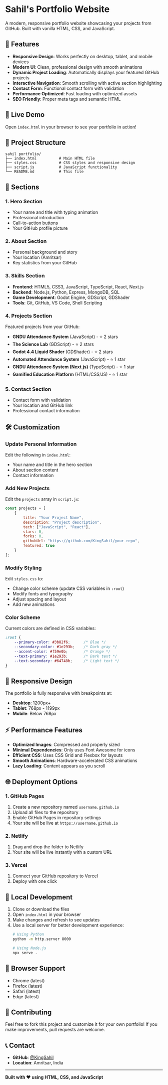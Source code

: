 # Sahil's Portfolio Website

A modern, responsive portfolio website showcasing your projects from GitHub. Built with vanilla HTML, CSS, and JavaScript.

## 🌟 Features

- **Responsive Design**: Works perfectly on desktop, tablet, and mobile devices
- **Modern UI**: Clean, professional design with smooth animations
- **Dynamic Project Loading**: Automatically displays your featured GitHub projects
- **Interactive Navigation**: Smooth scrolling with active section highlighting
- **Contact Form**: Functional contact form with validation
- **Performance Optimized**: Fast loading with optimized assets
- **SEO Friendly**: Proper meta tags and semantic HTML

## 🚀 Live Demo

Open `index.html` in your browser to see your portfolio in action!

## 📁 Project Structure

```
sahil portfolio/
├── index.html          # Main HTML file
├── styles.css          # CSS styles and responsive design
├── script.js           # JavaScript functionality
└── README.md           # This file
```

## 🎨 Sections

### 1. Hero Section
- Your name and title with typing animation
- Professional introduction
- Call-to-action buttons
- Your GitHub profile picture

### 2. About Section
- Personal background and story
- Your location (Amritsar)
- Key statistics from your GitHub

### 3. Skills Section
- **Frontend**: HTML5, CSS3, JavaScript, TypeScript, React, Next.js
- **Backend**: Node.js, Python, Express, MongoDB, SQL
- **Game Development**: Godot Engine, GDScript, GDShader
- **Tools**: Git, GitHub, VS Code, Shell Scripting

### 4. Projects Section
Featured projects from your GitHub:
- **GNDU Attendance System** (JavaScript) - ⭐ 2 stars
- **The Science Lab** (GDScript) - ⭐ 2 stars
- **Godot 4.4 Liquid Shader** (GDShader) - ⭐ 2 stars
- **Automated Attendance System** (JavaScript) - ⭐ 1 star
- **GNDU Attendance System (Next.js)** (TypeScript) - ⭐ 1 star
- **Gamified Education Platform** (HTML/CSS/JS) - ⭐ 1 star

### 5. Contact Section
- Contact form with validation
- Your location and GitHub link
- Professional contact information

## 🛠️ Customization

### Update Personal Information
Edit the following in `index.html`:
- Your name and title in the hero section
- About section content
- Contact information

### Add New Projects
Edit the `projects` array in `script.js`:
```javascript
const projects = [
    {
        title: "Your Project Name",
        description: "Project description",
        tech: ["JavaScript", "React"],
        stars: 0,
        forks: 0,
        githubUrl: "https://github.com/KingSahil/your-repo",
        featured: true
    }
];
```

### Modify Styling
Edit `styles.css` to:
- Change color scheme (update CSS variables in `:root`)
- Modify fonts and typography
- Adjust spacing and layout
- Add new animations

### Color Scheme
Current colors are defined in CSS variables:
```css
:root {
    --primary-color: #3b82f6;      /* Blue */
    --secondary-color: #1e293b;    /* Dark gray */
    --accent-color: #f59e0b;       /* Orange */
    --text-primary: #1e293b;       /* Dark text */
    --text-secondary: #64748b;     /* Light text */
}
```

## 📱 Responsive Design

The portfolio is fully responsive with breakpoints at:
- **Desktop**: 1200px+
- **Tablet**: 768px - 1199px
- **Mobile**: Below 768px

## ⚡ Performance Features

- **Optimized Images**: Compressed and properly sized
- **Minimal Dependencies**: Only uses Font Awesome for icons
- **Efficient CSS**: Uses CSS Grid and Flexbox for layouts
- **Smooth Animations**: Hardware-accelerated CSS animations
- **Lazy Loading**: Content appears as you scroll

## 🌐 Deployment Options

### 1. GitHub Pages
1. Create a new repository named `username.github.io`
2. Upload all files to the repository
3. Enable GitHub Pages in repository settings
4. Your site will be live at `https://username.github.io`

### 2. Netlify
1. Drag and drop the folder to Netlify
2. Your site will be live instantly with a custom URL

### 3. Vercel
1. Connect your GitHub repository to Vercel
2. Deploy with one click

## 🔧 Local Development

1. Clone or download the files
2. Open `index.html` in your browser
3. Make changes and refresh to see updates
4. Use a local server for better development experience:
   ```bash
   # Using Python
   python -m http.server 8000
   
   # Using Node.js
   npx serve .
   ```

## 📄 Browser Support

- Chrome (latest)
- Firefox (latest)
- Safari (latest)
- Edge (latest)

## 🤝 Contributing

Feel free to fork this project and customize it for your own portfolio! If you make improvements, pull requests are welcome.

## 📞 Contact

- **GitHub**: [@KingSahil](https://github.com/KingSahil)
- **Location**: Amritsar, India

---

**Built with ❤️ using HTML, CSS, and JavaScript**